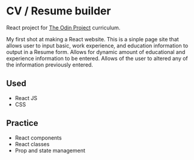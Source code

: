 # CV / Resume builder

React project for [The Odin Project](https://www.theodinproject.com/paths/full-stack-javascript/courses/javascript/lessons/cv-application) curriculum.

My first shot at making a React website. This is a sinple page site that allows user to input basic, work experience, and education information to output in a Resume form.  Allows for dynamic amount of educational and experience information to be entered. Allows of the user to altered any of the information previously entered.


## Used

- React JS
- CSS

## Practice

- React components
- React classes
- Prop and state management
